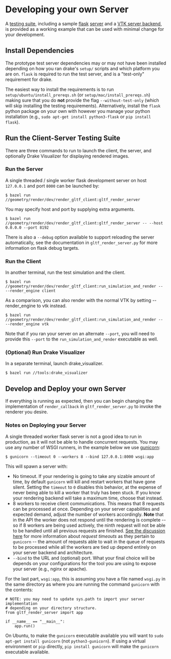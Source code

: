 # Developing your own Server
A [testing suite](../../render/dev/render_gltf_client/test), including a sample
[flask](https://flask.palletsprojects.com/en/2.0.x/)
[server](../../render/dev/render_gltf_client/test/gltf_render_server.py) and a
[VTK server backend](../../render/dev/render_gltf_client/test/gltf_render_server_backend.cc),
is provided as a working example that can be used with minimal change for your
development.

## Install Dependencies
The prototype test server dependencies may or may not have been installed
depending on how you ran drake's `setup/` scripts and which platform you are on.
`flask` is required to run the test server, and is a "test-only" requirement
for drake.

The easiest way to install the requirements is to run
`setup/ubuntu/install_prereqs.sh` (or `setup/mac/install_prereqs.sh`) making
sure that you do **not** provide the flag `--without-test-only` (which will
skip installing the testing requirements).  Alternatively, install the `flask`
python package on your own with however you manage your python installation
(e.g., `sudo apt-get install python3-flask` or `pip install flask`).

## Run the Client-Server Testing Suite
There are three commands to run to launch the client, the server, and optionally
Drake Visualizer for displaying rendered images.

### Run the Server
A single threaded / single worker flask development server on host `127.0.0.1`
and port `8000` can be launched by:

```
$ bazel run //geometry/render/dev/render_gltf_client:gltf_render_server
```

You may specify host and port by supplying extra arguments.

```
$ bazel run //geometry/render/dev/render_gltf_client:gltf_render_server -- --host 0.0.0.0 --port 8192
```

There is also a `--debug` option available to support reloading the server
automatically, see the documentation in `gltf_render_server.py` for more
information on flask debug targets.

### Run the Client
In another terminal, run the test simulation and the client.

```
$ bazel run //geometry/render/dev/render_gltf_client:run_simulation_and_render -- --render_engine client
```
As a comparison, you can also render with the normal VTK by setting
--render_engine to vtk instead.

```
$ bazel run //geometry/render/dev/render_gltf_client:run_simulation_and_render -- --render_engine vtk
```

Note that if you ran your server on an alternate `--port`, you will need to
provide this `--port` to the `run_simulation_and_render` executable as well.

### (Optional) Run Drake Visualizer

In a separate terminal, launch drake_visualizer.

```
$ bazel run //tools:drake_visualizer
```

## Develop and Deploy your own Server
If everything is running as expected, then you can begin changing the
implementation of `render_callback` in `gltf_render_server.py` to invoke the
renderer you desire.

### Notes on Deploying your Server

A single threaded worker flask server is not a good idea to run in production,
as it will not be able to handle concurrent requests.  You may use any number
of WSGI runners, in the example below we use [gunicorn](https://gunicorn.org/):

```
$ gunicorn --timeout 0 --workers 8 --bind 127.0.0.1:8000 wsgi:app
```

This will spawn a server with:

- No timeout.  If your rendering is going to take any sizable amount of time,
  by default `gunicorn` will kill and restart workers that have gone silent.
  Setting the `timeout` to `0` disables this behavior, at the expense of never
  being able to kill a worker that truly has been stuck.  If you know your
  rendering backend will take a maximum time, choose that instead.
- 8 workers to receive client communications.  This means that 8 requests can
  be processed at once.  Depending on your server capabilities and expected
  demand, adjust the number of workers accordingly.  **Note** that in the API
  the worker does not respond until the rendering is complete -- so if 8 workers
  are being used actively, the ninth request will not be able to be handled
  until all previous requests are finished.
  [See the discussion here](https://github.com/benoitc/gunicorn/issues/1492#issuecomment-294436705)
  for more information about _request timeouts_ as they pertain to `gunicorn` --
  the amount of requests able to wait in the queue of requests to be processed
  while all the workers are tied up depend entirely on your server backend and
  architecture.
- `--bind` to the URL and (optional) port.  What your final choice will be
  depends on your configurations for the tool you are using to expose your
  server (e.g., nginx or apache).

For the last part, `wsgi:app`, this is assuming you have a file named `wsgi.py`
in the same directory as where you are running the command `gunicorn` with the
contents:

```
# NOTE: you may need to update sys.path to import your server implementation
# depending on your directory structure.
from gltf_render_server import app

if __name__ == "__main__":
    app.run()
```

On Ubuntu, to make the `gunicorn` executable available you will want to
`sudo apt-get install gunicorn` (not `python3-gunicorn`).  If using a virtual
environment or `pip` directly, `pip install gunicorn` will make the `gunicorn`
executable available.
